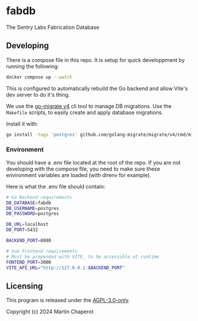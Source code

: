 # fabdb

The Sentry Labs Fabrication Database

## Developing

There is a compose file in this repo. It is setup for quick developpment by running the following:
```sh
docker compose up --watch
```
This is configured to automatically rebuild the Go backend and allow Vite's dev server to do it's thing.

We use the [go-migrate v4](https://github.com/golang-migrate/migrate/tree/master/cmd/migrate) cli tool to manage DB migrations.
Use the `Makefile` scripts, to easily create and apply database migrations.

Install it with:
```sh
go install -tags 'postgres' github.com/golang-migrate/migrate/v4/cmd/migrate@latest
```

### Environment

You should have a .env file located at the root of the repo. If you are not developing with the compose file,
you need to make sure these environment variables are loaded (with direnv for example).

Here is what the .env file should contain:
```sh
# Go Backend requirements
DB_DATABASE=fabdb
DB_USERNAME=postgres
DB_PASSWORD=postgres

DB_URL=localhost
DB_PORT=5432

BACKEND_PORT=8080

# Vue Frontend requirements
# Must be prepended with VITE_ to be accessible at runtime
FONTEND_PORT=3000
VITE_API_URL="http://127.0.0.1:$BACKEND_PORT"
```

## Licensing

This program is released under the [AGPL-3.0-only](https://www.gnu.org/licenses/agpl-3.0.html).

Copyright (c) 2024 Martin Chaperot
